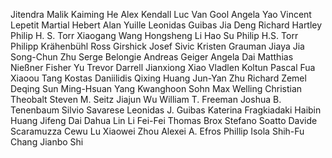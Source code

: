 Jitendra Malik
Kaiming He
Alex Kendall
Luc Van Gool
Angela Yao
Vincent Lepetit
Martial Hebert
Alan Yuille
Leonidas Guibas
Jia Deng
Richard Hartley
Philip H. S. Torr
Xiaogang Wang
Hongsheng Li
Hao Su
Philip H.S. Torr
Philipp Krähenbühl
Ross Girshick
Josef Sivic
Kristen Grauman
Jiaya Jia
Song-Chun Zhu
Serge Belongie
Andreas Geiger
Angela Dai
Matthias Nießner
Fisher Yu
Trevor Darrell
Jianxiong Xiao
Vladlen Koltun
Pascal Fua
Xiaoou Tang
Kostas Daniilidis
Qixing Huang
Jun-Yan Zhu
Richard Zemel
Deqing Sun
Ming-Hsuan Yang
Kwanghoon Sohn
Max Welling
Christian Theobalt
Steven M. Seitz
Jiajun Wu
William T. Freeman
Joshua B. Tenenbaum
Silvio Savarese
Leonidas J. Guibas
Katerina Fragkiadaki
Haibin Huang
Jifeng Dai
Dahua Lin
Li Fei-Fei
Thomas Brox
Stefano Soatto
Davide Scaramuzza
Cewu Lu
Xiaowei Zhou
Alexei A. Efros
Phillip Isola
Shih-Fu Chang
Jianbo Shi

